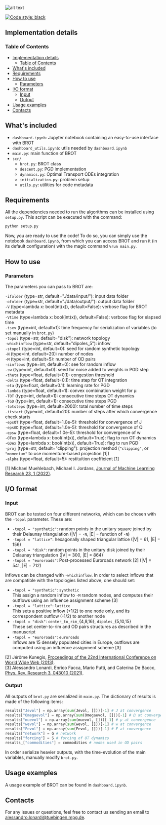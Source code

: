 ![alt text](https://github.com/aleable/BROT_develop/blob/main/misc/logo.svg)

[![Code style: black](https://img.shields.io/badge/code%20style-black-000000.svg)](https://github.com/psf/black)

## Implementation details

### Table of Contents  

- [Implementation details](#implementation-details)
  - [Table of Contents](#table-of-contents)
- [What's included](#whats-included)
- [Requirements](#requirements)
- [How to use](#how-to-use)
  - [Parameters](#parameters)
- [I/O format](#io-format)
  - [Input](#input)
  - [Output](#output)
- [Usage examples](#usage-examples)
- [Contacts](#contacts)


## What's included

- ```dashboard.ipynb```: Jupyter notebook containing an easy-to-use interface with BROT
- ```dashboard_utils.ipynb```: utils needed by ```dashboard.ipynb```
- ```main.py```: main function of BROT
- ```scr/```
  - ```brot.py```: BROT class
  - ```descent.py```: PGD implementation
  - ```dynamics.py```: Optimal Transport ODEs integration
  - ```initialization.py```: problem setup
  - ```utils.py```: utilities for code metadata


## Requirements

All the dependencies needed to run the algorithms can be installed using ```setup.py```.
This script can be executed with the command:

```bash
python setup.py
```

Now, you are ready to use the code! To do so, you can simply use the notebook ```dashboard.ipynb```, from which you can access BROT and run it (in its default configuration) with the magic command ```%run main.py```.<br/>

## How to use

### Parameters

The parameters you can pass to BROT are:

```-ifolder``` (type=str, default="./data/input/"): input data folder<br>
```-ofolder``` (type=str, default="./data/output/"): output data folder<br>
```-V``` (type=lambda x: bool(int(x)), default=False): verbose flag for BROT metadata<br>
```-Vtime``` (type=lambda x: bool(int(x)), default=False): verbose flag for elapsed time<br>
```-tsev``` (type=int, default=1): time frequency for serialization of variables (to set manually in ```brot.py```)<br>
```-topol``` (type=str, default="disk"): network topology<br>
```-whichinflow``` (type=str, default="dipoles_5"): inflow<br>
```-stopol``` (type=int, default=0): seed for random synthetic topology<br>
```-N``` (type=int, default=20): number of nodes<br>
```-M``` (type=int, default=5): number of OD pairs<br>
```-sinflows``` (type=int, default=0): see for random inflow<br>
```-sw``` (type=int, default=0): seed for noise added to weights in PGD step<br>
```-theta``` (type=float, default=0.1): congestion threshold<br>
```-delta``` (type=float, default=0.1): time step for OT integration<br>
```-eta``` (type=float, default=0.1): learning rate for PGD<br>
```-lambda``` (type=float, default=1): convex combination weight for μ<br>
```-TOT``` (type=int, default=1): consecutive time steps OT dynamics<br>
```-TGD``` (type=int, default=1): consecutive time steps PGD<br>
```-totsteps``` (type=int, default=2000): total number of time steps<br>
```-itstart``` (type=int, default=20): number of steps after which convergence check starts<br>
```-epsOT``` (type=float, default=1.0e-5): threshold for convergence of J<br>
```-epsGD``` (type=float, default=1.0e-5): threshold for convergence of Ω<br>
```-epsw``` (type=float, default=1.0e-5): threshold for convergence of w<br>
```-OTex``` (type=lambda x: bool(int(x)), default=True): flag to run OT dynamics<br>
```-GDex``` (type=lambda x: bool(int(x)), default=True): flag to run PGD<br>
```-proj``` (type=str, default="clipping"): projection method (```"clipping"```, or ```"momentum"``` to use momentum-based projection [1])<br>
 ```-alpha``` (type=float, default=5): restituition coefficient [1]<br>

[1] Michael Muehlebach, Michael I. Jordans, <a href="https://www.jmlr.org/papers/volume23/21-0798/21-0798.pdf"> Journal of Machine Learning Research 23, 1 (2022)</a>.

## I/O format

### Input

BROT can be tested on four different networks, which can be chosen with the ```-topol``` parameter. These are:
- ```-topol = "synthetic"```: random points in the unitary square joined by their Delaunay triangulation (|V| = ```-N```, |E| = function of ```-N```)
- ```-topol = "lattice"```: hexagonally shaped triangular lattice (|V| = 61, |E| = 156)
- ```-topol = "disk"```: random points in the unitary disk joined by their Delaunay triangulation (|V| = 300, |E| = 864)
- ```-topol = "euroroads"```: Post-processed Euroroads network [2] (|V| = 541, |E| = 712)

Inflows can be changed with ```-whichinflow```. In order to select inflows that are compatible with the topologies listed above, one should set:

- ```-topol = "synthetic"```: ```synthetic```<br>This assign a random inflow to ```-M``` random nodes, and computes their outflows using an influence assignment scheme [3]
- ```-topol = "lattice"```: ```lattice```<br>This sets a positive inflow (+1/2) to one node only, and its correspondent outflow (-1/2) to another node
- ```-topol = "disk"```: ```center_to_rim_```{4,8,16}, ```dipoles_```{5,10,15}<br>These set center-to-rim and OD pairs structures as described in the manuscript
- ```-topol = "euroroads"```: ```euroroads```<br>Inflows are 15 densely populated cities in Europe, outflows are computed using an influence assignment scheme [3]

[2] Jérôme Kunegis, <a href="https://dl.acm.org/doi/abs/10.1145/2487788.2488173"> Proceedings of the 22nd International Conference on World Wide Web (2013)</a>.<br>
[3] Alessandro Lonardi, Enrico Facca, Mario Putti, and Caterina De Bacco, <a href="https://journals.aps.org/prresearch/abstract/10.1103/PhysRevResearch.3.043010">Phys. Rev. Research 3, 043010 (2021)</a>.

### Output

All outputs of ```brot.py``` are serialized in ```main.py```. The dictionary of results is made of the following items:

```python
results["Jevol"] = np.array(sum(Jevol, []))[-1] # J at convergence
results["Omegaevol"] = np.array(sum(Omegaevol, []))[-1] # Ω at convergence
results["muevol"] = np.array(sum(muevol, []))[-1] # μ at convergence
results["wevol"] = np.array(sum(wevol, []))[-1] # w at convergence
results["Fevol"] = np.array(sum(Fevol, []))[-1] # F at convergence
results["network"] = G # network
results["forcing"] = S # forcing of OT dynamics
results_["commodities"] = commodities # nodes used in OD pairs
```

In order serialize heavier outputs, with the time-evolution of the main variables, manually modify ```brot.py```.

## Usage examples

A usage example of BROT can be found in ```dashboard.ipynb```.

## Contacts

For any issues or questions, feel free to contact us sending an email to <a href="alessandro.lonardi@tuebingen.mpg.de">alessandro.lonardi@tuebingen.mpg.de</a>.
